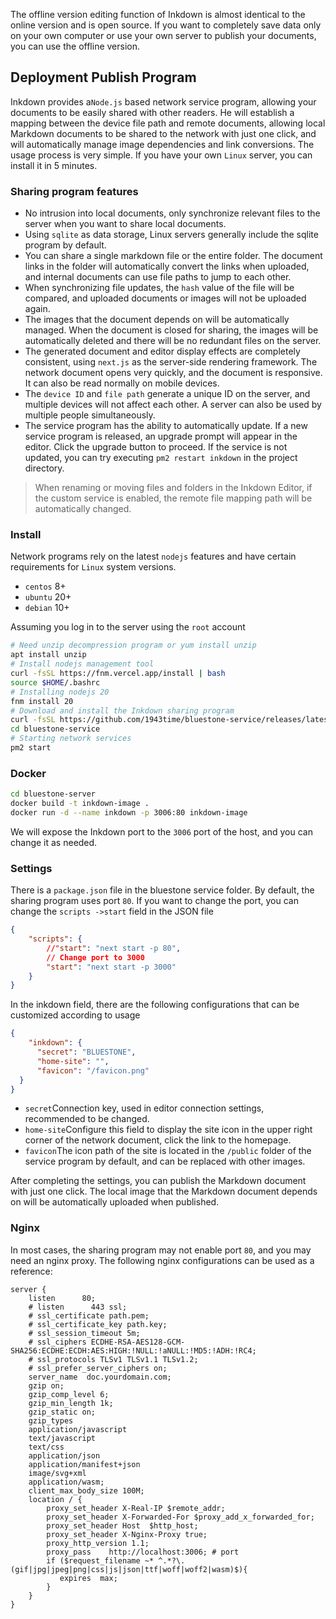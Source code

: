 The offline version editing function of Inkdown is almost identical to the online version and is open source. If you want to completely save data only on your own computer or use your own server to publish your documents, you can use the offline version.

## Deployment Publish Program

Inkdown provides a`Node.js` based network service program, allowing your documents to be easily shared with other readers. He will establish a mapping between the device file path and remote documents, allowing local Markdown documents to be shared to the network with just one click, and will automatically manage image dependencies and link conversions. The usage process is very simple. If you have your own `Linux` server, you can install it in 5 minutes.

### Sharing program features

- No intrusion into local documents, only synchronize relevant files to the server when you want to share local documents.
- Using `sqlite` as data storage, Linux servers generally include the sqlite program by default.
- You can share a single markdown file or the entire folder. The document links in the folder will automatically convert the links when uploaded, and internal documents can use file paths to jump to each other.
- When synchronizing file updates, the `hash` value of the file will be compared, and uploaded documents or images will not be uploaded again.
- The images that the document depends on will be automatically managed. When the document is closed for sharing, the images will be automatically deleted and there will be no redundant files on the server.
- The generated document and editor display effects are completely consistent, using `next.js` as the server-side rendering framework. The network document opens very quickly, and the document is responsive. It can also be read normally on mobile devices.
- The `device ID` and `file path` generate a unique ID on the server, and multiple devices will not affect each other. A server can also be used by multiple people simultaneously.
- The service program has the ability to automatically update. If a new service program is released, an upgrade prompt will appear in the editor. Click the upgrade button to proceed. If the service is not updated, you can try executing `pm2 restart inkdown` in the project directory.

> When renaming or moving files and folders in the Inkdown Editor, if the custom service is enabled, the remote file mapping path will be automatically changed.

### Install

Network programs rely on the latest `nodejs` features and have certain requirements for `Linux` system versions.

- `centos` 8+
- `ubuntu` 20+
- `debian` 10+

Assuming you log in to the server using the `root` account

```sh
# Need unzip decompression program or yum install unzip
apt install unzip
# Install nodejs management tool
curl -fsSL https://fnm.vercel.app/install | bash
source $HOME/.bashrc
# Installing nodejs 20
fnm install 20
# Download and install the Inkdown sharing program
curl -fsSL https://github.com/1943time/bluestone-service/releases/latest/download/install.sh | bash
cd bluestone-service
# Starting network services
pm2 start
```

### Docker

```sh
cd bluestone-server
docker build -t inkdown-image .
docker run -d --name inkdown -p 3006:80 inkdown-image
```

We will expose the Inkdown port to the `3006` port of the host, and you can change it as needed. 

### Settings

There is a `package.json` file in the bluestone service folder. By default, the sharing program uses port `80`. If you want to change the port, you can change the `scripts ->start` field in the JSON file

```json
{
	"scripts": {
		//"start": "next start -p 80",
		// Change port to 3000
		"start": "next start -p 3000"
	}
}
```

In the inkdown field, there are the following configurations that can be customized according to usage

```json
{
	"inkdown": {
	  "secret": "BLUESTONE",
	  "home-site": "",
	  "favicon": "/favicon.png"
  }
}
```

- `secret`Connection key, used in editor connection settings, recommended to be changed.
- `home-site`Configure this field to display the site icon in the upper right corner of the network document, click the link to the homepage.
- `favicon`The icon path of the site is located in the `/public` folder of the service program by default, and can be replaced with other images.

After completing the settings, you can publish the Markdown document with just one click. The local image that the Markdown document depends on will be automatically uploaded when published.

### Nginx

In most cases, the sharing program may not enable port `80`, and you may need an nginx proxy. The following nginx configurations can be used as a reference:

```nginx
server {
    listen      80;
    # listen      443 ssl;
    # ssl_certificate path.pem;
    # ssl_certificate_key path.key;
    # ssl_session_timeout 5m;
    # ssl_ciphers ECDHE-RSA-AES128-GCM-SHA256:ECDHE:ECDH:AES:HIGH:!NULL:!aNULL:!MD5:!ADH:!RC4;
    # ssl_protocols TLSv1 TLSv1.1 TLSv1.2;
    # ssl_prefer_server_ciphers on;
    server_name  doc.yourdomain.com;
    gzip on;
    gzip_comp_level 6;
    gzip_min_length 1k;
    gzip_static on;
    gzip_types
    application/javascript
    text/javascript
    text/css
    application/json
    application/manifest+json
    image/svg+xml
    application/wasm;
    client_max_body_size 100M;
    location / {
        proxy_set_header X-Real-IP $remote_addr;
        proxy_set_header X-Forwarded-For $proxy_add_x_forwarded_for;
        proxy_set_header Host  $http_host;
        proxy_set_header X-Nginx-Proxy true;
        proxy_http_version 1.1;
        proxy_pass    http://localhost:3006; # port
        if ($request_filename ~* ^.*?\.(gif|jpg|jpeg|png|css|js|json|ttf|woff|woff2|wasm)$){
           expires  max;
        }
    }
}
```